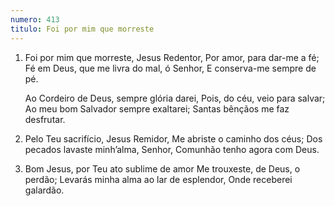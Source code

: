 ```yaml
---
numero: 413
titulo: Foi por mim que morreste
---
```

1. Foi por mim que morreste, Jesus Redentor,
   Por amor, para dar-me a fé;
   Fé em Deus, que me livra do mal, ó Senhor,
   E conserva-me sempre de pé.

   Ao Cordeiro de Deus, sempre glória darei,
   Pois, do céu, veio para salvar;
   Ao meu bom Salvador sempre exaltarei;
   Santas bênçãos me faz desfrutar.

2. Pelo Teu sacrifício, Jesus Remidor,
   Me abriste o caminho dos céus;
   Dos pecados lavaste minh’alma, Senhor,
   Comunhão tenho agora com Deus.

3. Bom Jesus, por Teu ato sublime de amor
   Me trouxeste, de Deus, o perdão;
   Levarás minha alma ao lar de esplendor,
   Onde receberei galardão.
